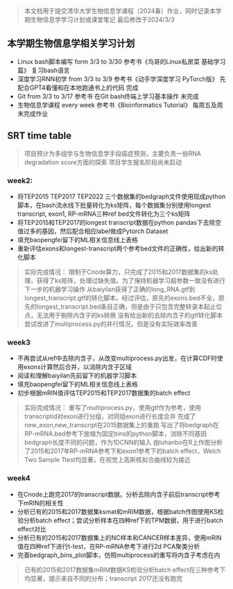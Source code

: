 > 本文档用于提交清华大学生物信息学课程（2024春）作业，同时记录本学期生物信息学学习计划或课堂笔记
> 最后修改于2024/3/3

## 本学期生物信息学相关学习计划
- Linux bash脚本编写    form 3/3 to 3/30  参考书《鸟哥的Linux私房菜 基础学习篇》  复习bash语言
- 深度学习RNN初学       from 3/3 to 3/9    参考书《动手学深度学习 PyTorch版》     先配合GPT4看懂和在本地跑通书上的代码  完成
- Git                  from 3/3 to 3/17   参考书                               在Git bash终端上学习基本操作         未完成
- 生物信息学课程        every week         参考书《Bioinformatics Tutorial》     每周五及周末完成作业


## SRT time table
> 项目预计为多组学与生物信息学手段癌症预测，主要负责一些RNA degradation score方面的探索
> 项目学生报名阶段尚未启动


### week2:
- 将TEP2015 TEP2017 TEP2022 三个数据集的bedgraph文件使用现成python脚本，在bash流水线下批量转化为ks矩阵，每个数据集分别使用longest   transcript, exon1, RP-mRNA三种ref bed文件转化为三个ks矩阵
- 将TEP2015和TEP2017的longest transcript数据在python pandas下去除空值过多的基因，然后配合相应label做成Pytorch Dataset
- 填充baopengfei留下的ML相关信息线上表格
- 重新评估exons和longest-transcript两个参考bed文件的正确性，给出新的转化脚本
> 实际完成情况：
> 限制于Cnode算力，只完成了2015和2017数据集的ks处理，获得了ks矩阵，处理过缺失值。为了保持机器学习超参数一致没有进行下一步的机器学习操作
> 从baiyilan获得了正确的long_RNA.gtf到longest_transcript.gtf的转化脚本。经过评估，原先的exons.bed不全，原先的longest_transcript.bed条目正确，但是由于只包含完整转录本起止位点，无法用于剔除内含子的ks转换
> 没有给出新的去除内含子的gtf转化脚本
> 尝试改进了multiprocess.py的并行情况，但是没有实际效率改善

### week3
- 不再尝试从ref中去除内含子，从改变multiprocess.py出发，在计算CDF时使用exons计算然后合并，以消除内含子区域
- 阅读和理解baiyilan先前留下的机器学习脚本
- 填充baopengfei留下的ML相关信息线上表格
- 初步根据mRIN值评估TEP2015和TEP2017数据集的batch effect
> 实际完成情况：
> 重写了multiprocess.py，使用gtf作为参考，使用transcriptid对exon进行分组，对同组exon进行长度合并
> 完成了new_exon,new_transcript在2015数据集上的重跑
> 写出了将bedgraph在RP-mRNA.bed参考下放缩为固定bins的python脚本，消除不同基因bedgraph长度不同的问题，作为1DCNN的输入
> 由luhanbo在R上作图分析了2015和2017年RP-mRNA参考下和exon1参考下的batch effect，Welch Two Sample Ttest均显著，在视觉上高斯核拟合曲线较为接近

### week4
- 在Cnode上跑完2017的transcript数据。分析去除内含子前后transcript参考下mRIN的相关性
- 分析已有的2015和2017数据集ksmat和mRIM数据，根据batch作图使用KS检验分析batch effect；尝试分析样本在四种ref下的TPM数据，用于进行batch effect对比
- 分析已有的2015和2017数据集上的NC样本和CANCER样本差异，使用mRIN值在四种ref下进行t-test，在RP-mRNA参考下进行2d PCA聚类分析
- 完善bedgraph_bins_plot脚本，仿照multiprocess的重写将内含子考虑在内
> 已有的2015和2017数据集mRIM数据KS检验分析batch effect在三种参考下均显著，提示来自不同的分布；transcript 2017还没有跑完
